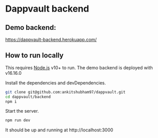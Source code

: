 # Dappvault backend

## Demo backend:
https://dappvault-backend.herokuapp.com/

## How to run locally
This requires [Node.js](https://nodejs.org/) v10+ to run. The demo backend is deployed with v16.16.0

Install the dependencies and devDependencies.

```sh
git clone git@github.com:ankitshubham97/dappvault.git
cd dappvault/backend
npm i
```

Start the server.
```sh
npm run dev
```
It should be up and running at http://localhost:3000
